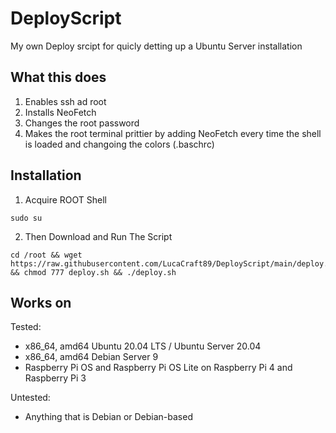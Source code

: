 # DeployScript
My own Deploy srcipt for quicly detting up a Ubuntu Server installation

## What this does
1. Enables ssh ad root
2. Installs NeoFetch
3. Changes the root password
4. Makes the root terminal prittier by adding NeoFetch every time the shell is loaded and changoing the colors (.baschrc)

## Installation
1. Acquire ROOT Shell
```
sudo su 
```
2. Then Download and Run The Script
```
cd /root && wget https://raw.githubusercontent.com/LucaCraft89/DeployScript/main/deploy.sh && chmod 777 deploy.sh && ./deploy.sh
```

## Works on
Tested:
- x86_64, amd64 Ubuntu 20.04 LTS / Ubuntu Server 20.04
- x86_64, amd64 Debian Server 9
- Raspberry Pi OS and Raspberry Pi OS Lite on Raspberry Pi 4 and Raspberry Pi 3

Untested:
- Anything that is Debian or Debian-based
